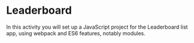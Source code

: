 # Leaderboard
 In this activity you will set up a JavaScript project for the Leaderboard list app, using webpack and ES6 features, notably modules.
